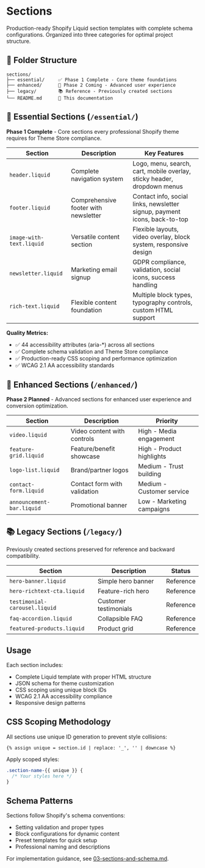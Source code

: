 # Sections

Production-ready Shopify Liquid section templates with complete schema configurations. Organized into three categories for optimal project structure.

## 📁 Folder Structure

```
sections/
├── essential/     ✅ Phase 1 Complete - Core theme foundations
├── enhanced/      🚧 Phase 2 Coming - Advanced user experience
├── legacy/        📚 Reference - Previously created sections
└── README.md      📖 This documentation
```

## 🎯 Essential Sections (`/essential/`)

**Phase 1 Complete** - Core sections every professional Shopify theme requires for Theme Store compliance.

| Section | Description | Key Features |
|---------|-------------|--------------|
| `header.liquid` | Complete navigation system | Logo, menu, search, cart, mobile overlay, sticky header, dropdown menus |
| `footer.liquid` | Comprehensive footer with newsletter | Contact info, social links, newsletter signup, payment icons, back-to-top |
| `image-with-text.liquid` | Versatile content section | Flexible layouts, video overlay, block system, responsive design |
| `newsletter.liquid` | Marketing email signup | GDPR compliance, validation, social icons, success handling |
| `rich-text.liquid` | Flexible content foundation | Multiple block types, typography controls, custom HTML support |

**Quality Metrics:**
- ✅ 44 accessibility attributes (aria-*) across all sections
- ✅ Complete schema validation and Theme Store compliance
- ✅ Production-ready CSS scoping and performance optimization
- ✅ WCAG 2.1 AA accessibility standards

## 🚀 Enhanced Sections (`/enhanced/`)

**Phase 2 Planned** - Advanced sections for enhanced user experience and conversion optimization.

| Section | Description | Priority |
|---------|-------------|----------|
| `video.liquid` | Video content with controls | High - Media engagement |
| `feature-grid.liquid` | Feature/benefit showcase | High - Product highlights |
| `logo-list.liquid` | Brand/partner logos | Medium - Trust building |
| `contact-form.liquid` | Contact form with validation | Medium - Customer service |
| `announcement-bar.liquid` | Promotional banner | Low - Marketing campaigns |

## 📚 Legacy Sections (`/legacy/`)

Previously created sections preserved for reference and backward compatibility.

| Section | Description | Status |
|---------|-------------|--------|
| `hero-banner.liquid` | Simple hero banner | Reference |
| `hero-richtext-cta.liquid` | Feature-rich hero | Reference |
| `testimonial-carousel.liquid` | Customer testimonials | Reference |
| `faq-accordion.liquid` | Collapsible FAQ | Reference |
| `featured-products.liquid` | Product grid | Reference |

## Usage

Each section includes:
- Complete Liquid template with proper HTML structure
- JSON schema for theme customization
- CSS scoping using unique block IDs
- WCAG 2.1 AA accessibility compliance
- Responsive design patterns

## CSS Scoping Methodology

All sections use unique ID generation to prevent style collisions:

```liquid
{% assign unique = section.id | replace: '_', '' | downcase %}
```

Apply scoped styles:
```css
.section-name-{{ unique }} {
  /* Your styles here */
}
```

## Schema Patterns

Sections follow Shopify's schema conventions:
- Setting validation and proper types
- Block configurations for dynamic content
- Preset templates for quick setup
- Professional naming and descriptions

For implementation guidance, see [03-sections-and-schema.md](../../03-sections-and-schema.md).